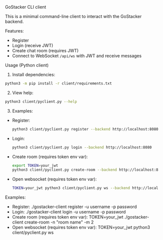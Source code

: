 GoStacker CLI client

This is a minimal command-line client to interact with the GoStacker backend.

Features:
- Register
- Login (receive JWT)
- Create chat room (requires JWT)
- Connect to WebSocket `/api/ws` with JWT and receive messages

Usage (Python client)

1. Install dependencies:

```bash
python3 -m pip install -r client/requirements.txt
```

2. View help:

```bash
python3 client/pyclient.py --help
```

3. Examples:

- Register:
  ```bash
  python3 client/pyclient.py register --backend http://localhost:8080
  ```
- Login:
  ```bash
  python3 client/pyclient.py login --backend http://localhost:8080
  ```
- Create room (requires token env var):
  ```bash
  export TOKEN=your_jwt
  python3 client/pyclient.py create-room --backend http://localhost:8080
  ```
- Open websocket (requires token env var):
  ```bash
  TOKEN=your_jwt python3 client/pyclient.py ws --backend http://localhost:8080
  ```

Examples:
- Register:
  ./gostacker-client register -u username -p password
- Login:
  ./gostacker-client login -u username -p password
- Create room (requires token env var):
  TOKEN=your_jwt ./gostacker-client create-room -n "room name" -m 2
- Open websocket (requires token env var):
  TOKEN=your_jwt python3 client/pyclient.py ws
